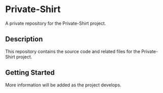 # Private-Shirt

A private repository for the Private-Shirt project.

## Description

This repository contains the source code and related files for the Private-Shirt project.

## Getting Started

More information will be added as the project develops. 